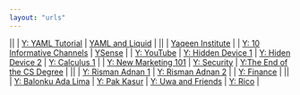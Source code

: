 ```yaml
---
layout: "urls"
---
```



||
| [Y: YAML Tutorial](https://youtu.be/1uFVr15xDGg) | [YAML and Liquid](https://idratherbewriting.com/documentation-theme-jekyll/mydoc_yaml_tutorial) |
||
| [Yaqeen Institute](https://yaqeeninstitute.org/) |
| [Y: 10 Informative Channels](https://youtu.be/5p2hWMmh0fU) | [YSense](https://www.ysense.com/) |
| [Y: YouTube](https://www.youtube.com/) | [Y: Hidden Device 1](https://youtu.be/UeAKTjx_eKA) | [Y: Hiden Device 2](https://youtu.be/ioU5G_IuGuw) | [Y: Calculus 1](https://youtu.be/HfACrKJ_Y2w) |
| [Y: New Marketing 101](https://youtu.be/_4Ei1a9ezVI?t=3914) | [Y: Security](https://youtu.be/iNnb94MAJ6g) | [Y:The End of the CS Degree](https://youtu.be/VZFIB4IjcXE) |
||
| [Y: Risman Adnan 1](https://youtu.be/uOacUZOAoiU) | [Y: Risman Adnan 2](https://www.youtube.com/watch?v=33snr_VxEeM) |
| [Y: Finance](https://finance.yahoo.com/) |
||
| [Y: Balonku Ada Lima](https://www.youtube.com/watch?v=K5czD_jB9Os) | [Y: Pak Kasur](https://www.youtube.com/watch?v=t2wndEioW9c) | [Y: Uwa and Friends](https://www.youtube.com/c/uwaandfriends/videos) | [Y: Rico](https://www.youtube.com/c/RikoTheSeries/videos) |

